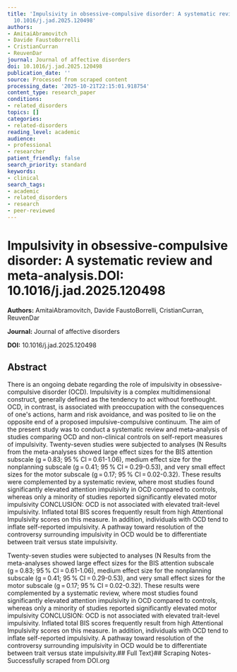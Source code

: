 ```yaml
---
title: 'Impulsivity in obsessive-compulsive disorder: A systematic review and meta-analysis.**DOI:**
  10.1016/j.jad.2025.120498'
authors:
- AmitaiAbramovitch
- Davide FaustoBorrelli
- CristianCurran
- ReuvenDar
journal: Journal of affective disorders
doi: 10.1016/j.jad.2025.120498
publication_date: ''
source: Processed from scraped content
processing_date: '2025-10-21T22:15:01.918754'
content_type: research_paper
conditions:
- related_disorders
topics: []
categories:
- related-disorders
reading_level: academic
audience:
- professional
- researcher
patient_friendly: false
search_priority: standard
keywords:
- clinical
search_tags:
- academic
- related_disorders
- research
- peer-reviewed
---
```


# Impulsivity in obsessive-compulsive disorder: A systematic review and meta-analysis.**DOI:** 10.1016/j.jad.2025.120498

**Authors:** AmitaiAbramovitch, Davide FaustoBorrelli, CristianCurran, ReuvenDar

**Journal:** Journal of affective disorders

**DOI:** 10.1016/j.jad.2025.120498

## Abstract

There is an ongoing debate regarding the role of impulsivity in obsessive-compulsive disorder (OCD). Impulsivity is a complex multidimensional construct, generally defined as the tendency to act without forethought. OCD, in contrast, is associated with preoccupation with the consequences of one's actions, harm and risk avoidance, and was posited to lie on the opposite end of a proposed impulsive-compulsive continuum. The aim of the present study was to conduct a systematic review and meta-analysis of studies comparing OCD and non-clinical controls on self-report measures of impulsivity.
Twenty-seven studies were subjected to analyses (N
Results from the meta-analyses showed large effect sizes for the BIS attention subscale (g = 0.83; 95 % CI = 0.61-1.06), medium effect size for the nonplanning subscale (g = 0.41; 95 % CI = 0.29-0.53), and very small effect sizes for the motor subscale (g = 0.17; 95 % CI = 0.02-0.32). These results were complemented by a systematic review, where most studies found significantly elevated attention impulsivity in OCD compared to controls, whereas only a minority of studies reported significantly elevated motor impulsivity CONCLUSION: OCD is not associated with elevated trait-level impulsivity. Inflated total BIS scores frequently result from high Attentional Impulsivity scores on this measure. In addition, individuals with OCD tend to inflate self-reported impulsivity. A pathway toward resolution of the controversy surrounding impulsivity in OCD would be to differentiate between trait versus state impulsivity.

Twenty-seven studies were subjected to analyses (N
Results from the meta-analyses showed large effect sizes for the BIS attention subscale (g = 0.83; 95 % CI = 0.61-1.06), medium effect size for the nonplanning subscale (g = 0.41; 95 % CI = 0.29-0.53), and very small effect sizes for the motor subscale (g = 0.17; 95 % CI = 0.02-0.32). These results were complemented by a systematic review, where most studies found significantly elevated attention impulsivity in OCD compared to controls, whereas only a minority of studies reported significantly elevated motor impulsivity CONCLUSION: OCD is not associated with elevated trait-level impulsivity. Inflated total BIS scores frequently result from high Attentional Impulsivity scores on this measure. In addition, individuals with OCD tend to inflate self-reported impulsivity. A pathway toward resolution of the controversy surrounding impulsivity in OCD would be to differentiate between trait versus state impulsivity.## Full Text}## Scraping Notes- Successfully scraped from DOI.org